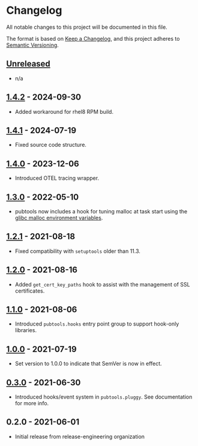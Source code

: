 # Changelog

All notable changes to this project will be documented in this file.

The format is based on [Keep a Changelog](https://keepachangelog.com/en/1.0.0/),
and this project adheres to [Semantic Versioning](https://semver.org/spec/v2.0.0.html).

## [Unreleased]

- n/a

## [1.4.2] - 2024-09-30

- Added workaround for rhel8 RPM build.

## [1.4.1] - 2024-07-19

- Fixed source code structure.

## [1.4.0] - 2023-12-06

- Introduced OTEL tracing wrapper.

## [1.3.0] - 2022-05-10

- pubtools now includes a hook for tuning malloc at task start using the
  [glibc malloc environment variables](https://man7.org/linux/man-pages/man3/mallopt.3.html).

## [1.2.1] - 2021-08-18

- Fixed compatibility with `setuptools` older than 11.3.

## [1.2.0] - 2021-08-16

- Added `get_cert_key_paths` hook to assist with the management of SSL certificates.

## [1.1.0] - 2021-08-06

- Introduced `pubtools.hooks` entry point group to support hook-only libraries.

## [1.0.0] - 2021-07-19

- Set version to 1.0.0 to indicate that SemVer is now in effect.

## [0.3.0] - 2021-06-30

- Introduced hooks/event system in `pubtools.pluggy`. See documentation for more info.

## 0.2.0 - 2021-06-01

- Initial release from release-engineering organization

[Unreleased]: https://github.com/release-engineering/pubtools/compare/v1.4.2...HEAD
[1.4.2]: https://github.com/release-engineering/pubtools/compare/v1.4.1...v1.4.2
[1.4.1]: https://github.com/release-engineering/pubtools/compare/v1.4.0...v1.4.1
[1.4.0]: https://github.com/release-engineering/pubtools/compare/v1.3.0...v1.4.0
[1.3.0]: https://github.com/release-engineering/pubtools/compare/v1.2.1...v1.3.0
[1.2.1]: https://github.com/release-engineering/pubtools/compare/v1.2.0...v1.2.1
[1.2.0]: https://github.com/release-engineering/pubtools/compare/v1.1.0...v1.2.0
[1.1.0]: https://github.com/release-engineering/pubtools/compare/v1.0.0...v1.1.0
[1.0.0]: https://github.com/release-engineering/pubtools/compare/v0.3.0...v1.0.0
[0.3.0]: https://github.com/release-engineering/pubtools/compare/v0.2.0...v0.3.0
